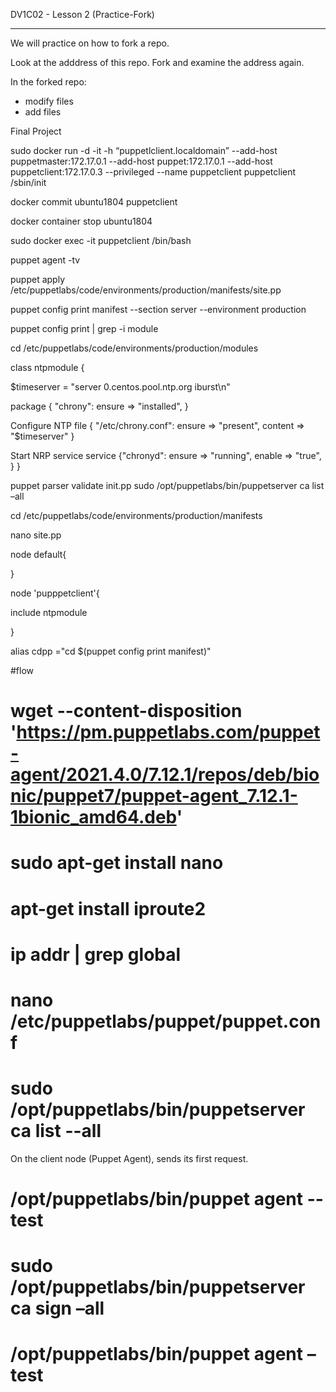DV1C02 - Lesson 2 (Practice-Fork)

-----------------------

We will practice on how to fork a repo. 

Look at the adddress of this repo. Fork and examine the address again. 

In the forked repo:

- modify files
- add files





Final Project

sudo docker run -d -it -h “puppetlclient.localdomain” --add-host puppetmaster:172.17.0.1 --add-host puppet:172.17.0.1 --add-host puppetclient:172.17.0.3 --privileged --name puppetclient puppetclient /sbin/init

docker commit ubuntu1804 puppetclient

docker container stop ubuntu1804

sudo docker exec -it puppetclient /bin/bash

puppet agent -tv

puppet apply /etc/puppetlabs/code/environments/production/manifests/site.pp

puppet config print manifest --section server --environment production

puppet config print | grep -i module

cd /etc/puppetlabs/code/environments/production/modules

class ntpmodule {

$timeserver = "server 0.centos.pool.ntp.org iburst\n"

package { "chrony": ensure => "installed", }

Configure NTP
file { "/etc/chrony.conf": ensure => "present", content => "$timeserver" }

Start NRP service
service {"chronyd": ensure => "running", enable => "true", } }

puppet parser validate init.pp sudo /opt/puppetlabs/bin/puppetserver ca list –all

cd /etc/puppetlabs/code/environments/production/manifests

nano site.pp

node default{

}

node 'pupppetclient'{

include ntpmodule

}

alias cdpp ="cd $(puppet config print manifest)"



#flow


# wget --content-disposition 'https://pm.puppetlabs.com/puppet-agent/2021.4.0/7.12.1/repos/deb/bionic/puppet7/puppet-agent_7.12.1-1bionic_amd64.deb' 


# sudo apt-get install nano


# apt-get install iproute2
# ip addr | grep global
# nano /etc/puppetlabs/puppet/puppet.conf


# sudo /opt/puppetlabs/bin/puppetserver ca list --all


On the client node (Puppet Agent), sends its first request.
# /opt/puppetlabs/bin/puppet agent --test


# sudo /opt/puppetlabs/bin/puppetserver ca sign –all


# /opt/puppetlabs/bin/puppet agent –test




